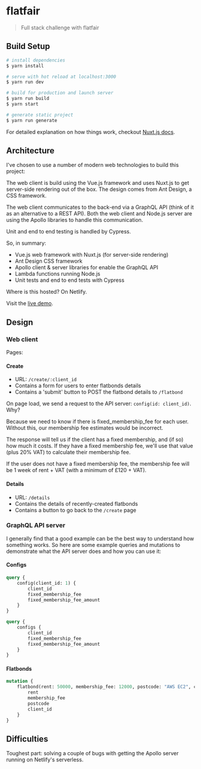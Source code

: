 # flatfair

> Full stack challenge with flatfair

## Build Setup

``` bash
# install dependencies
$ yarn install

# serve with hot reload at localhost:3000
$ yarn run dev

# build for production and launch server
$ yarn run build
$ yarn start

# generate static project
$ yarn run generate
```

For detailed explanation on how things work, checkout [Nuxt.js docs](https://nuxtjs.org).

## Architecture

I've chosen to use a number of modern web technologies to build this project:

The web client is build using the Vue.js framework and uses Nuxt.js to get server-side rendering out of the box. The design comes from Ant Design, a CSS framework.

The web client communicates to the back-end via a GraphQL API (think of it as an alternative to a REST API). Both the web client and Node.js server are using the Apollo libraries to handle this communication.

Unit and  end to end testing is handled by Cypress.

So, in summary:

- Vue.js web framework with Nuxt.js (for server-side rendering)
- Ant Design CSS framework
- Apollo client & server libraries for enable the GraphQL API
- Lambda functions running Node.js
- Unit tests and end to end tests with Cypress

Where is this hosted? On Netlify.

Visit the [live demo]().

## Design

### Web client

Pages:

#### Create

- URL: `/create/:client_id`
- Contains a form for users to enter flatbonds details
- Contains a 'submit' button to POST the flatbond details to `/flatbond`

On page load, we send a request to the API server: `config(id: client_id)`. Why? 

Because we need to know if there is fixed_membership_fee for each user. Without this, our membership fee estimates would be incorrect. 

The response will tell us if the client has a fixed membership, and (if so) how much it costs. If they have a fixed membership fee, we'll use that value (plus 20% VAT) to calculate their membership fee.

If the user does not have a fixed membership fee, the membership fee will be 1 week of rent + VAT (with a minimum of £120 + VAT).

#### Details

- URL: `/details`
- Contains the details of recently-created flatbonds
- Contains a button to go back to the `/create` page

### GraphQL API server

I generally find that a good example can be the best way to understand how something works. So here are some example queries and mutations to demonstrate what the API server does and how you can use it:

#### Configs

```graphql
query {
    config(client_id: 1) {
        client_id
        fixed_membership_fee
        fixed_membership_fee_amount
    }
}
```

```graphql
query {
    configs {
        client_id
        fixed_membership_fee
        fixed_membership_fee_amount
    }
}
```

#### Flatbonds

```graphql
mutation {
    flatbond(rent: 50000, membership_fee: 12000, postcode: "AWS EC2", client_id: 1) {
        rent
        membership_fee
        postcode
        client_id
    }
}
```

## Difficulties

Toughest part: solving a couple of bugs with getting the Apollo server running on Netlify's serverless.